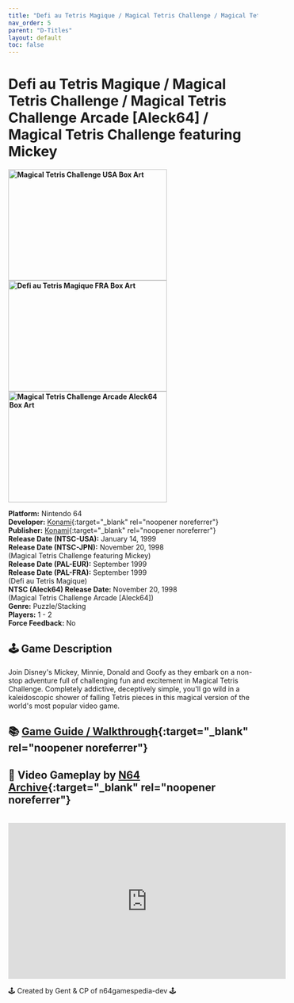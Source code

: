```yaml
---
title: "Defi au Tetris Magique / Magical Tetris Challenge / Magical Tetris Challenge Arcade [Aleck64] / Magical Tetris Challenge featuring Mickey"
nav_order: 5
parent: "D-Titles"
layout: default
toc: false
---
```


# Defi au Tetris Magique / Magical Tetris Challenge / Magical Tetris Challenge Arcade [Aleck64] / Magical Tetris Challenge featuring Mickey

<b>
<img src="https://www.n64gamespedia.com/wp-content/uploads/2025/04/62ba645b-477c-4be8-b9c7-786f87dbb8801.jpg" alt="Magical Tetris Challenge USA Box Art" width="320" height="224" />
<img src="https://www.n64gamespedia.com/wp-content/uploads/2025/04/e3bead57-edf0-4331-9f03-0d637f3ea0131.png" alt="Defi au Tetris Magique FRA Box Art" width="320" height="224" />
<img src="https://www.n64gamespedia.com/wp-content/uploads/2025/04/Magical20Tetris20Challenge20Arcade20Aleck641.png" alt="Magical Tetris Challenge Arcade Aleck64 Box Art" width="320" height="224" />
</b>

**Platform:** Nintendo 64  
**Developer:** [Konami](https://en.wikipedia.org/wiki/Konami){:target="_blank" rel="noopener noreferrer"}  
**Publisher:** [Konami](https://en.wikipedia.org/wiki/Konami){:target="_blank" rel="noopener noreferrer"}  
**Release Date (NTSC-USA):** January 14, 1999  
**Release Date (NTSC-JPN):** November 20, 1998    
(Magical Tetris Challenge featuring Mickey)  
**Release Date (PAL-EUR):** September 1999  
**Release Date (PAL-FRA):** September 1999    
(Defi au Tetris Magique)  
**NTSC (Aleck64) Release Date:** November 20, 1998    
(Magical Tetris Challenge Arcade [Aleck64])  
**Genre:** Puzzle/Stacking  
**Players:** 1 - 2  
**Force Feedback:** No  

## 🕹️ Game Description
Join Disney's Mickey, Minnie, Donald and Goofy as they embark on a non-stop adventure full of challenging fun and excitement in Magical Tetris Challenge. Completely addictive, deceptively simple, you'll go wild in a kaleidoscopic shower of falling Tetris pieces in this magical version of the world's most popular video game.

## 📚 [Game Guide / Walkthrough](https://gamefaqs.gamespot.com/n64/197844-magical-tetris-challenge/faqs/27801){:target="_blank" rel="noopener noreferrer"}

## 🎥 Video Gameplay by [N64 Archive](https://www.youtube.com/channel/UC1fUDTXUTKjpk_j7leAhAyw){:target="_blank" rel="noopener noreferrer"}  
<br />  
<iframe width="560" height="315" src="https://www.youtube.com/embed/q9cR6BhRqog" title="Magical Tetris Challenge Gameplay" frameborder="0" allowfullscreen></iframe>

🕹️ Created by Gent & CP of n64gamespedia-dev 🕹️

<!-- Vault Format: n64gamespedia-dev -->
<!-- Protocol Source: _vault-specs/format-protocol.md -->
